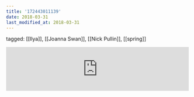 ```yaml
---
title: '172443011139'
date: 2018-03-31
last_modified_at: 2018-03-31
---
```

tagged: [[Ilya]], [[Joanna Swan]], [[Nick Pullin]], [[spring]]
<iframe allowtransparency="true" class="bandcamp_audio_player" frameborder="0" height="120" src="https://bandcamp.com/EmbeddedPlayer/size=medium/bgcol=ffffff/linkcol=0687f5/notracklist=true/transparent=true/track=4095637663/" width="500"></iframe>